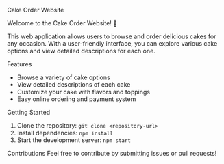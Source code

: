 Cake Order Website

Welcome to the Cake Order Website! 🎂

This web application allows users to browse and order delicious cakes for any occasion. With a user-friendly interface, you can explore various cake options and view detailed descriptions for each one.

Features
- Browse a variety of cake options
- View detailed descriptions of each cake
- Customize your cake with flavors and toppings
- Easy online ordering and payment system

Getting Started
1. Clone the repository: `git clone <repository-url>`
2. Install dependencies: `npm install`
3. Start the development server: `npm start`

Contributions
Feel free to contribute by submitting issues or pull requests!
